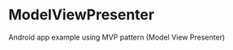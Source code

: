 ModelViewPresenter
==================

Android app example using MVP pattern (Model View Presenter)
